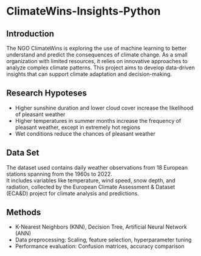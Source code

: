 # ClimateWins-Insights-Python
## Introduction
The NGO ClimateWins is exploring the use of machine learning to better understand and predict the consequences of climate change. 
As a small organization with limited resources, it relies on innovative approaches to analyze complex climate patterns. 
This project aims to develop data-driven insights that can support climate adaptation and decision-making.

## Research Hypoteses
- Higher sunshine duration and lower cloud cover increase the likelihood of pleasant weather  
- Higher temperatures in summer months increase the frequency of pleasant weather, except in extremely hot regions    
- Wet conditions reduce the chances of pleasant weather  

## Data Set
The dataset used contains daily weather observations from 18 European stations spanning from the 1960s to 2022.  
It includes variables like temperature, wind speed, snow depth, and radiation, collected by the European Climate Assessment & Dataset (ECA&D) project for climate analysis and predictions.

## Methods
- K-Nearest Neighbors (KNN), Decision Tree, Artificial Neural Network (ANN)  
- Data preprocessing: Scaling, feature selection, hyperparameter tuning  
- Performance evaluation: Confusion matrices, accuracy comparison  
